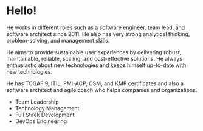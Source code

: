 # Hello!

He works in different roles such as a software engineer, team lead, and software architect since 2011. He also has very strong analytical thinking, problem-solving, and management skills.

He aims to provide sustainable user experiences by delivering robust, maintainable, reliable, scaling, and cost-effective solutions. He always enthusiastic about new technologies and keeps himself up-to-date with new technologies.

He has TOGAF 9, ITIL, PMI-ACP, CSM, and KMP certificates and also a software architect and agile coach who helps companies and organizations.

- Team Leadership
- Technology Management
- Full Stack Development
- DevOps Engineering

<!--
**ibrahimatay/ibrahimatay** is a ✨ _special_ ✨ repository because its `README.md` (this file) appears on your GitHub profile.

Here are some ideas to get you started:

- 🔭 I’m currently working on ...
- 🌱 I’m currently learning ...
- 👯 I’m looking to collaborate on ...
- 🤔 I’m looking for help with ...
- 💬 Ask me about ...
- 📫 How to reach me: ...
- 😄 Pronouns: ...
- ⚡ Fun fact: ...
-->
